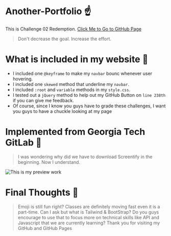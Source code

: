 # Another-Portfolio :point_up:
This is Challenge 02 Redemption.
[Click Me to Go to GitHub Page](https://timothylai1121.github.io/Another-Portfolio/)
  > Don't decrease the goal. Increase the effort.

# What is included in my website :mag_right:
* I included one `@keyframe` to make my `navbar` bounc whenever user hovering.
* I included one `skewed` method that underline my `navbar`.
* I included `:root` and `variable` methods in my `style.css`.
* I tested out a `jQuery` method to help out my GitHub Button on `line 238th` if you can give me feedback.
* Of course, since I know you guys have to grade these challenges, I want you guys to have a chuckle looking at my page

# Implemented from Georgia Tech GitLab :hot_face:
 > I was wondering why did we have to download Screentify in the beginning. Now I understand.

![This is my preview work](./assets/readme-gifs/Another%20Portfolio.gif)

# Final Thoughts :thinking:

 > Emoji is still fun right?
 > Classes are definitely moving fast even it is a part-time. Can I ask but what is Tailwind & BootStrap? Do you guys encourage to use that to focus more on technical skills like API and Javascript that we are currently learning?
 > Thank you for visiting my GitHub and GitHub Pages
